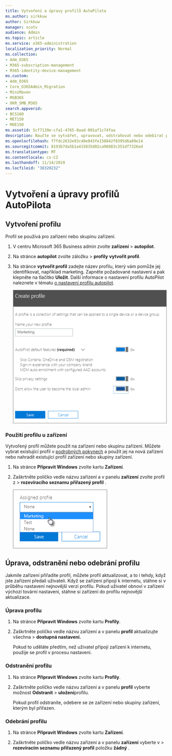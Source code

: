 ```yaml
---
title: Vytvoření a úpravy profilů AutoPilota
ms.author: sirkkuw
author: Sirkkuw
manager: scotv
audience: Admin
ms.topic: article
ms.service: o365-administration
localization_priority: Normal
ms.collection:
- Adm_O365
- M365-subscription-management
- M365-identity-device-management
ms.custom:
- Adm_O365
- Core_O365Admin_Migration
- MiniMaven
- MSB365
- OKR_SMB_M365
search.appverid:
- BCS160
- MET150
- MOE150
ms.assetid: 5cf7139e-cfa1-4765-8aad-001af1c74faa
description: Naučte se vytvářet, upravovat, odstraňovat nebo odebírat profily automatických Opilot.
ms.openlocfilehash: f7fdc2632e93c48e043fe158842f8395d6a89e14
ms.sourcegitcommit: 8193b7da5b1a415835d02ca96883c351df7326ed
ms.translationtype: MT
ms.contentlocale: cs-CZ
ms.lasthandoff: 11/14/2019
ms.locfileid: "38320232"
---
```

# <a name="create-and-edit-autopilot-profiles"></a>Vytvoření a úpravy profilů AutoPilota

## <a name="create-a-profile"></a>Vytvoření profilu

Profil se používá pro zařízení nebo skupinu zařízení.
  
1. V centru Microsoft 365 Business admin zvolte **zařízení** \> **autopilot**.
  
2. Na stránce **autopilot** zvolte záložku \> **profily** **vytvořit profil**.
    
3. Na stránce **vytvořit profil** zadejte název profilu, který vám pomůže jej identifikovat, například marketing. Zapněte požadované nastavení a pak klepněte na tlačítko **Uložit**. Další informace o nastavení profilu AutoPilot naleznete v tématu [o nastavení profilu autopilot](autopilot-profile-settings.md).
    
    ![Enter name and turn on settings in the Create profile panel.](media/63b5a00d-6a5d-48d0-9557-e7531e80702a.png)
  
### <a name="apply-profile-to-a-device"></a>Použití profilu u zařízení

Vytvořený profil můžete použít na zařízení nebo skupinu zařízení. Můžete vybrat existující profil v [podrobných pokynech](add-autopilot-devices-and-profile.md) a použít jej na nová zařízení nebo nahradit existující profil zařízení nebo skupiny zařízení. 
  
1. Na stránce **Připravit Windows** zvolte kartu **Zařízení**. 
    
2. Zaškrtněte políčko vedle názvu zařízení a v panelu **zařízení** zvolte profil z \> **rozevíracího seznamu** **přiřazený profil** .
    
    ![In the Device panel, select an Assigned profile to apply it.](media/ed0ce33f-9241-4403-a5de-2dddffdc6fb9.png)
  
## <a name="edit-delete-or-remove-a-profile"></a>Úprava, odstranění nebo odebrání profilu

Jakmile zařízení přiřadíte profil, můžete profil aktualizovat, a to i tehdy, když jste zařízení předali uživateli. Když se zařízení připojí k internetu, stáhne si v průběhu nastavení nejnovější verzi profilu. Pokud uživatel obnoví v zařízení výchozí tovární nastavení, stáhne si zařízení do profilu nejnovější aktualizace. 
  
### <a name="edit-a-profile"></a>Úprava profilu

1. Na stránce **Připravit Windows** zvolte kartu **Profily**. 
    
2. Zaškrtněte políčko vedle názvu zařízení a v panelu **profil** aktualizujte všechna \> **dostupná nastavení.**
    
    Pokud to uděláte předtím, než uživatel připojí zařízení k internetu, použije se profil v procesu nastavení.
    
### <a name="delete-a-profile"></a>Odstranění profilu

1. Na stránce **Připravit Windows** zvolte kartu **Profily**. 
    
2. Zaškrtněte políčko vedle názvu zařízení a v panelu **profil** vyberte možnost **Odstranit** \> **uložení**profilu.
    
    Pokud profil odstraníte, odebere se ze zařízení nebo skupiny zařízení, kterým byl přiřazen.
    
### <a name="remove-a-profile"></a>Odebrání profilu

1. Na stránce **Připravit Windows** zvolte kartu **Zařízení**. 
    
2. Zaškrtněte políčko vedle názvu zařízení a v panelu **zařízení** vyberte v \> **rozevíracím seznamu** **přiřazený profil** položku **žádný** .
    
